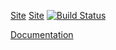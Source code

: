 [Site](https://armelsoubeiga.github.io/)
[Site](https://payum.forma-pro.com/)
[![Build Status](https://travis-ci.org/Payum/Payum.png?branch=master)](https://travis-ci.org/armelsoubeiga/CATclustering)

[Documentation](https://github.com/armelsoubeiga/CATclustering/edit/master/README.md)
